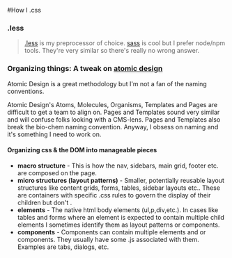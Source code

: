 #How I .css

### .less
> [.less](http://lesscss.org/) is my preprocessor of choice. [sass](http://sass-lang.com/) is cool but I prefer node/npm tools. They're very similar so there's really no wrong answer.

### Organizing things: A tweak on [atomic design](http://bradfrost.com/blog/post/atomic-web-design/)
Atomic Design is a great methodology but I'm not a fan of the naming conventions. 

Atomic Design's Atoms, Molecules, Organisms, Templates and Pages are difficult to get a team to align on. Pages and Templates sound very similar and will confuse folks looking with a CMS-lens. Pages and Templates also break the bio-chem naming convention. Anyway, I obsess on naming and it's something I need to work on.

#### Organizing css & the DOM into manageable pieces
* **macro structure** - This is how the nav, sidebars, main grid, footer etc. are composed on the page.
* **micro structures (layout patterns)** - Smaller, potentially reusable layout structures like content grids, forms, tables, sidebar layouts etc.. These are containers with specific .css rules to govern the display of their children but don't .
* **elements** - The native html body elements (ul,p,div,etc.). In cases like tables and forms where an element is expected to contain multiple child elements I sometimes identify them as layout patterns or components.
* **components** - Components can contain multiple elements and or components. They usually have some .js associated with them. Examples are tabs, dialogs, etc.

